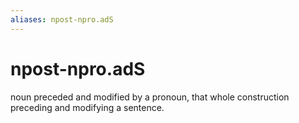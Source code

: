 ```yaml
---
aliases: npost-npro.adS
---
```

# npost-npro.adS

noun preceded and modified by a pronoun, that whole construction preceding and modifying a sentence.